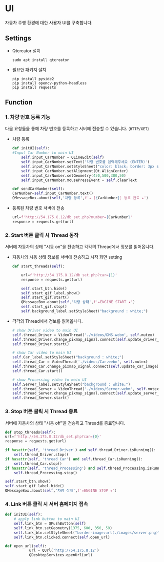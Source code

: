 # UI
자동차 주행 환경에 대한 사용자 UI를 구축합니다.

## Settings
- Qtcreator 설치
    ```shell
    sudo apt install qtcreator 
    ```
- 필요한 패키지 설치
    ```shell
    pip install pyside2
    pip install opencv-python-headless
    pip install requests
    ```

## Function
### 1. 차량 번호 등록 기능
다음 요청들을 통해 차량 번호를 등록하고 서버에 전송할 수 있습니다. (`HTTP/GET`)
- 차량 등록 
    ```python
    def initUI(self):
    #Input Car Number to main UI
        self.input_CarNumber = QLineEdit(self)
        self.input_CarNumber.setText('차량 번호를 입력해주세요 (ENTER)')
        self.input_CarNumber.setStyleSheet("color: black; border: 3px solid black;")
        self.input_CarNumber.setAlignment(Qt.AlignCenter)
        self.input_CarNumber.setGeometry(450,500,300,50)
        self.input_CarNumber.mousePressEvent = self.clearText

    def sendCarNumber(self):
    CarNumber=self.input_CarNumber.text()
    QMessageBox.about(self,'차량 등록',f'★ [{CarNumber}] 등록 완료 ★')
    ```
- 등록된 차량 번호 서버에 전송
    ```python
    url=f'http://54.175.8.12/db_set.php?number={CarNumber}'
    response = requests.get(url)
    ```

### 2. Start 버튼 클릭 시 Thread 동작 
서버에 자동차의 상태 "시동 on"을 전송하고 각각의 Thread에서 정보를 읽어옵니다.
- 자동차의 시동 상태 정보를 서버에 전송하고 시작 화면 setting
    ```python
    def start_threads(self):

        url=f'http://54.175.8.12/db_set.php?car={1}'
        response = requests.get(url)

        self.start_btn.hide()
        self.start_gif_label.show()
        self.start_gif.start()
        QMessageBox.about(self,'차량 상태',f'★ENGINE START ★')
        self.start_gif.stop()
        self.background_label.setStyleSheet("background : white;")
    ```
- 각각의 Thread에서 정보를 읽어옵니다.
    ```python
   # show Driver video to main UI
    self.thread_Driver = VideoThread('./videos/DMS.webm', self.mutex)
    self.thread_Driver.change_pixmap_signal.connect(self.update_driver_image)
    self.thread_Driver.start()

    # show Car video to main UI
    self.Car_label.setStyleSheet("background : white;")
    self.thread_Car = VideoThread('./videos/Car.webm', self.mutex)
    self.thread_Car.change_pixmap_signal.connect(self.update_car_image)
    self.thread_Car.start()

    # show Processing video to main UI
    self.Server_label.setStyleSheet("background : white;")
    self.thread_Server = VideoThread('./videos/Server.webm', self.mutex)
    self.thread_Server.change_pixmap_signal.connect(self.update_server_image)
    self.thread_Server.start()
    ```

### 3. Stop 버튼 클릭 시 Thread 종료
서버에 자동차의 상태 "시동 off"을 전송하고 Thread를 종료합니다.
```python
def stop_threads(self):
url=f'http://54.175.8.12/db_set.php?car={0}'
response = requests.get(url)

if hasattr(self, 'thread_Driver') and self.thread_Driver.isRunning():
    self.thread_Driver.stop()
if hasattr(self, 'thread_Car') and self.thread_Car.isRunning():
    self.thread_Car.stop()
if hasattr(self, 'thread_Processing') and self.thread_Processing.isRunning():
    self.thread_Processing.stop()

self.start_btn.show()
self.start_gif_label.hide()
QMessageBox.about(self,'차량 상태',f'★ENGINE STOP ★')
```

### 4. Link 버튼 클릭 시 서버 홈페이지 접속
```python
def initUI(self):
    # apply link button to main UI
    self.link_btn = QPushButton(self)
    self.link_btn.setGeometry(1375, 600, 350, 50)
    self.link_btn.setStyleSheet("border-image:url(./images/server.png)")
    self.link_btn.clicked.connect(self.open_url)

def open_url(self):
           url = QUrl('http://54.175.8.12')
           QDesktopServices.openUrl(url)

```

